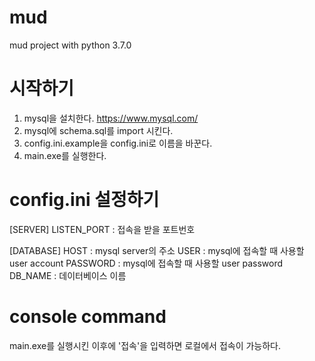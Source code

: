 # mud
mud project with python 3.7.0

# 시작하기
1. mysql을 설치한다. https://www.mysql.com/
2. mysql에 schema.sql를 import 시킨다.
3. config.ini.example을 config.ini로 이름을 바꾼다.
4. main.exe를 실행한다.

# config.ini 설정하기
[SERVER]
LISTEN_PORT : 접속을 받을 포트번호

[DATABASE]
HOST : mysql server의 주소
USER : mysql에 접속할 때 사용할 user account
PASSWORD : mysql에 접속할 때 사용할 user password
DB_NAME : 데이터베이스 이름

# console command
main.exe를 실행시킨 이후에 '접속'을 입력하면 로컬에서 접속이 가능하다.
